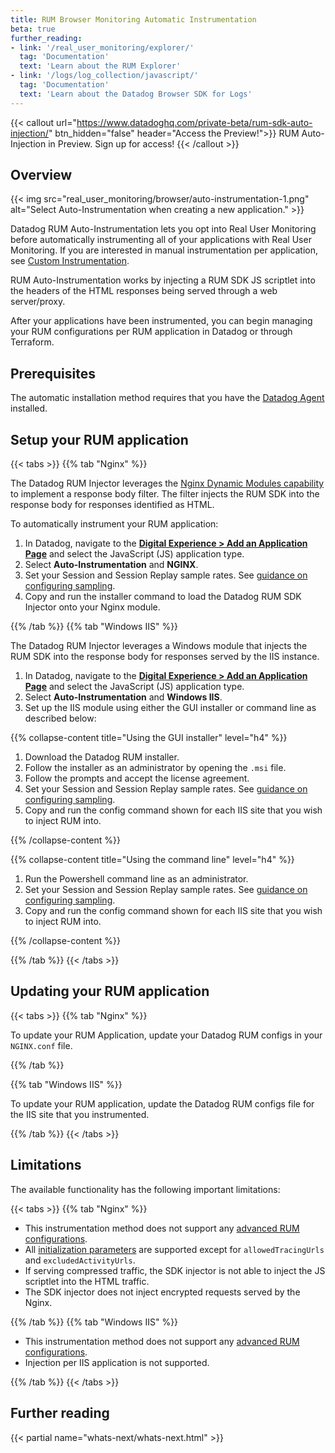 ```yaml
---
title: RUM Browser Monitoring Automatic Instrumentation
beta: true
further_reading:
- link: '/real_user_monitoring/explorer/'
  tag: 'Documentation'
  text: 'Learn about the RUM Explorer'
- link: '/logs/log_collection/javascript/'
  tag: 'Documentation'
  text: 'Learn about the Datadog Browser SDK for Logs'
---
```


{{< callout url="https://www.datadoghq.com/private-beta/rum-sdk-auto-injection/" btn_hidden="false" header="Access the Preview!">}}
RUM Auto-Injection in Preview. Sign up for access!
{{< /callout >}}

## Overview

{{< img src="real_user_monitoring/browser/auto-instrumentation-1.png" alt="Select Auto-Instrumentation when creating a new application." >}}

Datadog RUM Auto-Instrumentation lets you opt into Real User Monitoring before automatically instrumenting all of your applications with Real User Monitoring. If you are interested in manual instrumentation per application, see [Custom Instrumentation][1].

RUM Auto-Instrumentation works by injecting a RUM SDK JS scriptlet into the headers of the HTML responses being served through a web server/proxy.

After your applications have been instrumented, you can begin managing your RUM configurations per RUM application in Datadog or through Terraform.

## Prerequisites

The automatic installation method requires that you have the [Datadog Agent][2] installed.

## Setup your RUM application

{{< tabs >}}
{{% tab "Nginx" %}}

The Datadog RUM Injector leverages the [Nginx Dynamic Modules capability][1] to implement a response body filter. The filter injects the RUM SDK into the response body for responses identified as HTML.

To automatically instrument your RUM application:

1. In Datadog, navigate to the [**Digital Experience > Add an Application Page**][2] and select the JavaScript (JS) application type.
2. Select **Auto-Instrumentation** and **NGINX**.
3. Set your Session and Session Replay sample rates. See [guidance on configuring sampling][3].
4. Copy and run the installer command to load the Datadog RUM SDK Injector onto your Nginx module.

[1]: https://docs.nginx.com/nginx/admin-guide/dynamic-modules/dynamic-modules/
[2]: https://app.datadoghq.com/rum/list
[3]: /real_user_monitoring/guide/sampling-browser-plans/

{{% /tab %}}
{{% tab "Windows IIS" %}}

The Datadog RUM Injector leverages a Windows module that injects the RUM SDK into the response body for responses served by the IIS instance.

1. In Datadog, navigate to the [**Digital Experience > Add an Application Page**][1] and select the JavaScript (JS) application type.
2. Select **Auto-Instrumentation** and **Windows IIS**.
3. Set up the IIS module using either the GUI installer or command line as described below:

{{% collapse-content title="Using the GUI installer" level="h4" %}}

1. Download the Datadog RUM installer.
2. Follow the installer as an administrator by opening the `.msi` file.
3. Follow the prompts and accept the license agreement.
4. Set your Session and Session Replay sample rates. See [guidance on configuring sampling][1].
5. Copy and run the config command shown for each IIS site that you wish to inject RUM into.

[1]: /real_user_monitoring/guide/best-practices-for-rum-sampling/

{{% /collapse-content %}}

{{% collapse-content title="Using the command line" level="h4" %}}

1. Run the Powershell command line as an administrator.
2. Set your Session and Session Replay sample rates. See [guidance on configuring sampling][1].
3. Copy and run the config command shown for each IIS site that you wish to inject RUM into.

[1]: /real_user_monitoring/guide/best-practices-for-rum-sampling/

{{% /collapse-content %}}

[1]: https://app.datadoghq.com/rum/list/create/

{{% /tab %}}
{{< /tabs >}}

## Updating your RUM application

{{< tabs >}}
{{% tab "Nginx" %}}

To update your RUM Application, update your Datadog RUM configs in your `NGINX.conf` file.

{{% /tab %}}

{{% tab "Windows IIS" %}}

To update your RUM application, update the Datadog RUM configs file for the IIS site that you instrumented.

{{% /tab %}}
{{< /tabs >}}

## Limitations

The available functionality has the following important limitations:

{{< tabs >}}
{{% tab "Nginx" %}}

- This instrumentation method does not support any [advanced RUM configurations][1].
- All [initialization parameters][2] are supported except for `allowedTracingUrls` and `excludedActivityUrls`.
- If serving compressed traffic, the SDK injector is not able to inject the JS scriptlet into the HTML traffic.
- The SDK injector does not inject encrypted requests served by the Nginx.

[1]: /real_user_monitoring/browser/advanced_configuration/
[2]: /real_user_monitoring/browser/custom_setup/#initialization-parameters

{{% /tab %}}
{{% tab "Windows IIS" %}}

- This instrumentation method does not support any [advanced RUM configurations][1].
- Injection per IIS application is not supported.

[1]: /real_user_monitoring/browser/advanced_configuration/

{{% /tab %}}
{{< /tabs >}}

## Further reading

{{< partial name="whats-next/whats-next.html" >}}

[1]: /real_user_monitoring/browser/custom_setup
[2]: /agent/
